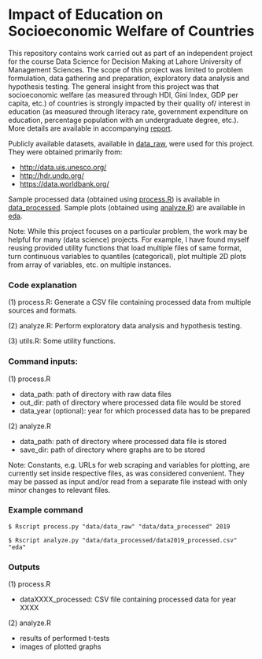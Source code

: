 # Impact of Education on Socioeconomic Welfare of Countries

This repository contains work carried out as part of an independent project for the course Data Science for Decision Making at Lahore University of Management Sciences. The scope of this project was limited to problem formulation, data gathering and preparation, exploratory data analysis and hypothesis testing. The general insight from this project was that socioeconomic welfare (as measured through HDI, Gini Index, GDP per capita, etc.) of countries is strongly impacted by their quality of/ interest in education (as measured through literacy rate, government expenditure on education, percentage population with an undergraduate degree, etc.). More details are available in accompanying [report](report.pdf).

Publicly available datasets, available in [data_raw](data/data_raw), were used for this project. They were obtained primarily from:
- http://data.uis.unesco.org/
- http://hdr.undp.org/
- https://data.worldbank.org/

Sample processed data (obtained using [process.R](process.R)) is available in [data_processed](data/data_processed). Sample plots (obtained using [analyze.R](analyze.R)) are available in [eda](eda).

Note: While this project focuses on a particular problem, the work may be helpful for many (data science) projects. For example, I have found myself reusing provided utility functions that load multiple files of same format, turn continuous variables to quantiles (categorical), plot multiple 2D plots from array of variables, etc. on multiple instances.

### Code explanation

(1) process.R: Generate a CSV file containing processed data from multiple sources and formats.

(2) analyze.R: Perform exploratory data analysis and hypothesis testing.

(3) utils.R: Some utility functions.

### Command inputs:
(1) process.R
-   data_path: path of directory with raw data files
-   out_dir: path of directory where processed data file would be stored
-   data_year (optional): year for which processed data has to be prepared

(2) analyze.R
-   data_path: path of directory where processed data file is stored
-	save_dir: path of directory where graphs are to be stored

Note: Constants, e.g. URLs for web scraping and variables for plotting, are currently set inside respective files, as was considered convenient. They may be passed as input and/or read from a separate file instead with only minor changes to relevant files.

### Example command

```shell
$ Rscript process.py "data/data_raw" "data/data_processed" 2019
```

```shell
$ Rscript analyze.py "data/data_processed/data2019_processed.csv" "eda"
```

### Outputs
(1) process.R
-	dataXXXX_processed: CSV file containing processed data for year XXXX

(2) analyze.R
-	results of performed t-tests
-	images of plotted graphs